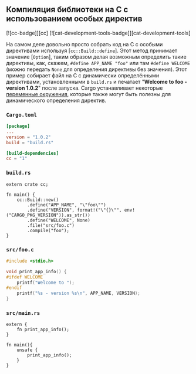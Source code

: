 ## Компиляция библиотеки на C с использованием особых директив

[![cc-badge]][cc] [![cat-development-tools-badge]][cat-development-tools]

На самом деле довольно просто собрать код на C с особыми директивами используя [`cc::Build::define`].
Этот метод принимает значение [`Option`], таким образом делая возможным определить такие директивы,
как, скажем, `#define APP_NAME "foo"` или там `#define WELCOME` (можно передать `None` для определения
директивы без значения). Этот пример собирает файл на C с динамически определёнными директивами, 
установленными в `build.rs` и печатает "**Welcome to foo - version 1.0.2**" после запуска. Cargo 
устанавливает некоторые [переменные окружения][cargo-env], которые также могут быть 
полезны для динамического определения директив.

### `Cargo.toml`

```toml
[package]
...
version = "1.0.2"
build = "build.rs"

[build-dependencies]
cc = "1"
```

### `build.rs`

```rust,no_run
extern crate cc;

fn main() {
    cc::Build::new()
        .define("APP_NAME", "\"foo\"")
        .define("VERSION", format!("\"{}\"", env!("CARGO_PKG_VERSION")).as_str())
        .define("WELCOME", None)
        .file("src/foo.c")
        .compile("foo");
}
```

### `src/foo.c`

```c
#include <stdio.h>

void print_app_info() {
#ifdef WELCOME
    printf("Welcome to ");
#endif
    printf("%s - version %s\n", APP_NAME, VERSION);
}
```

### `src/main.rs`

```rust,ignore
extern {
    fn print_app_info();
}

fn main(){
    unsafe {
        print_app_info();
    }   
}
```

[cargo-env]: https://doc.rust-lang.org/cargo/reference/environment-variables.html
